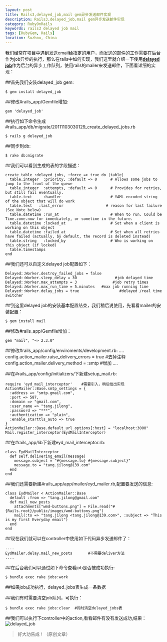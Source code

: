 ```yaml
---
layout: post
title: Rails3,delayed_job,mail gem异步发送邮件实现
description: Rails3,delayed_job,mail gem异步发送邮件实现
category: RubyOnRails
keywords: rails3 delayed job mail
tags: [RubyGem, Rails]
location: Suzhou, China
---
```

我们经常在项目中遇到发送email给指定的用户，而发送的邮件的工作需要在后台作为job异步的执行，那么在rails中如何实现，我们这里就介绍一下使用[**delayed job**][1]作为后台的异步工作队列，使用rails的mailer来发送邮件，下面看详细的实现：

##首先我们安装delayed_job gem:

	$ gem install delayed_job

##修改#rails_app/Gemfile增加:

	gem 'delayed_job'

##执行如下命令生成#rails_app/db/migrate/20111103030129_create_delayed_jobs.rb

	$ rails g delayed_job

##同步到db:

	$ rake db:migrate

##我们可以看到生成的表的字段描述：

	create_table :delayed_jobs, :force => true do |table|
	  table.integer  :priority, :default => 0      # Allows some jobs to jump to the front of the queue
	  table.integer  :attempts, :default => 0      # Provides for retries, but still fail eventually.
	  table.text     :handler                      # YAML-encoded string of the object that will do work
	  table.text   :last_error                   # reason for last failure (See Note below)
	  table.datetime :run_at                       # When to run. Could be Time.zone.now for immediately, or sometime in the future.
	  table.datetime :locked_at                    # Set when a client is working on this object
	  table.datetime :failed_at                    # Set when all retries have failed (actually, by default, the record is deleted instead)
	  table.string   :locked_by                    # Who is working on this object (if locked)
	  table.timestamps
	end

##我们还可以自定义delayed job配置如下：

	Delayed::Worker.destroy_failed_jobs = false     
	Delayed::Worker.sleep_delay = 30                 #job delayed time
	Delayed::Worker.max_attempts = 3                #job retry times
	Delayed::Worker.max_run_time = 5.minutes   #max job running time
	Delayed::Worker.delay_jobs = true                  #delayed /real time switcher

##到这里delayed job的安装基本配置结束，我们稍后说使用，先看看mailer的安装配置：

	$ gem install mail

##修改#rails_app/Gemfile增加：

	gem "mail", "~> 2.3.0"

##修改#rails_app/config/enviroments/development.rb:
	....
	  config.action_mailer.raise_delivery_errors = true  #去掉注释
	  config.action_mailer.delivery_method = :smtp     #增加
	....

##在#rails_app/config/initializers/下新建setup_mail.rb:

	require 'eyd_mail_interceptor'    #需要引入，稍后给出实现
	ActionMailer::Base.smtp_settings = {
	  :address => "smtp.gmail.com",
	  :port => 587,
	  :domain => "gmail.com",
	  :user_name => "tang.jilong",
	  :password => "***",
	  :authentication => "plain",
	  :enable_starttls_auto => true
	}
	ActionMailer::Base.default_url_options[:host] = "localhost:3000"
	Mail.register_interceptor(EydMailInterceptor)

##在#rails_app/lib下新建eyd_mail_interceptor.rb:

	class EydMailInterceptor
	  def self.delivering_email(message)
		message.subject = "#{message.to} #{message.subject}"
		message.to = "tang.jilong@139.com"
	  end
	end

##我们还需要新建#rails_app/app/mailer/eyd_mailer.rb,配置要发送的信息:

	class EydMailer < ActionMailer::Base
	  default :from => "tang.jilong@gmail.com"
	  def mail_new_posts
		attachments["wmd-buttons.png"] = File.read("#{Rails.root}/public/images/wmd-buttons.png")
		mail(:to => "tang.jilong <tang.jilong@139.com>", :subject => "This is my first Everyday email")
	  end
	end

##现在我们就可以在controller中使用如下代码异步发送邮件了：

	....
	EydMailer.delay.mail_new_posts       #不需要deliver方法
	....

##在后台我们可以通过如下命令查看job是否被成功执行:

	$ bundle exec rake jobs:work

##如果job成功执行，delayed_jobs表生成一条数据

##我们有时需要清空job队列，可执行：

	$ bundle exec rake jobs:clear  #同时清空delayed_jobs表

##我们可以执行下controller中的action,看看邮件有没有发送成功,结果：
![delayed_job][2]

> 好大功告成！（原创文章）

  [1]: https://github.com/collectiveidea/delayed_job "delayed job"
  [2]: http://cms.everyday-cn.com/system/pictures/972/large_everyday_139.png?1320368578 "mail"
